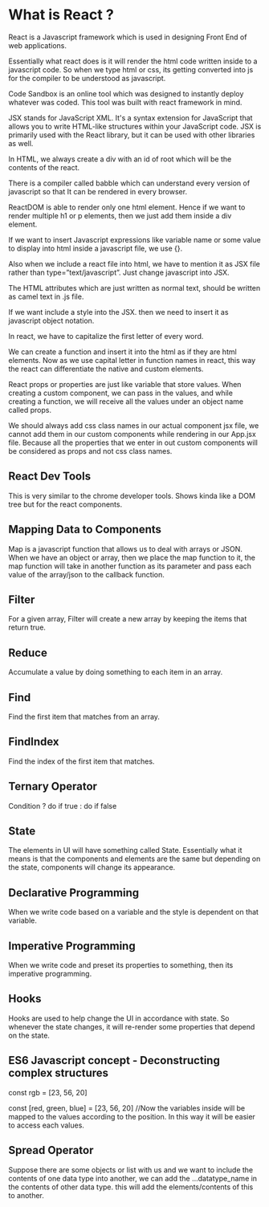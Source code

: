# What is React ?

React is a Javascript framework which is used in designing Front End of web applications. 

Essentially what react does is it will render the html code written inside to a javascript code. So when we type html or css, its getting converted into js for the compiler to be understood as javascript. 

Code Sandbox is an online tool which was designed to instantly deploy whatever was coded. This tool was built with react framework in mind. 

JSX stands for JavaScript XML. It's a syntax extension for JavaScript that allows you to write HTML-like structures within your JavaScript code. JSX is primarily used with the React library, but it can be used with other libraries as well.

In HTML, we always create a div with an id of root which will be the contents of the react. 

There is a compiler called babble which can understand every version of javascript so that It can be rendered in every browser. 

ReactDOM is able to render only one html element. Hence if we want to render multiple h1 or p elements, then we just add them inside a div element. 

If we want to insert Javascript expressions like variable name or some value to display into html inside a javascript file, we use {}. 

Also when we include a react file into html, we have to mention it as JSX file rather than type=”text/javascript”. Just change javascript into JSX.

The HTML attributes which are just written as normal text, should be written as camel text in .js file. 

If we want include a style into the JSX. then we need to insert it as javascript object notation. 

In react, we have to capitalize the first letter of every word. 

We can create a function and insert it into the html as if they are html elements. Now as we use capital letter in function names in react, this way the react can differentiate the native and custom elements. 

React props or properties are just like variable that store values. When creating a custom component, we can pass in the values, and while creating a function, we will receive all the values under an object name called props. 

We should always add css class names in our actual component jsx file, we cannot add them in our custom components while rendering in our App.jsx file. Because all the properties that we enter in out custom components will be considered as props and not css class names. 

## React Dev Tools

This is very similar to the chrome developer tools. Shows kinda like a DOM tree but for the react components. 

## Mapping Data to Components

Map is a javascript function that allows us to deal with arrays or JSON. When we have an object or array, then we place the map function to it, the map function will take in another function as its parameter and pass each value of the array/json to the callback function. 

## Filter

For a given array, Filter will create a new array by keeping the items that return true.

## Reduce

Accumulate a value by doing something to each item in an array.

## Find

Find the first item that matches from an array.

## FindIndex

Find the index of the first item that matches.

## Ternary Operator

Condition ? do if true : do if false

## State

The elements in UI will have something called State. Essentially what it means is that the components and elements are the same but depending on the state, components will change its appearance. 

## Declarative Programming

When we write code based on a variable and the style is dependent on that variable. 

## Imperative Programming

When we write code and preset its properties to something, then its imperative programming. 

## Hooks

Hooks are used to help change the UI in accordance with state. So whenever the state changes, it will re-render some properties that depend on the state. 

## ES6 Javascript concept - Deconstructing complex structures

const rgb = [23, 56, 20]

const [red, green, blue] = [23, 56, 20] //Now the variables inside will be mapped to the values according to the position. In this way it will be easier to access each values. 

## Spread Operator

Suppose there are some objects or list with us and we want to include the contents of one data type into another, we can add the …datatype_name in the contents of other data type. this will add the elements/contents of this to another.
